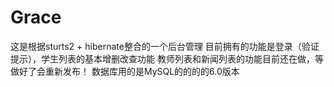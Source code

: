# Grace
这是根据sturts2 + hibernate整合的一个后台管理
目前拥有的功能是登录（验证提示），学生列表的基本增删改查功能
教师列表和新闻列表的功能目前还在做，等做好了会重新发布！
数据库用的是MySQL的的的的6.0版本
